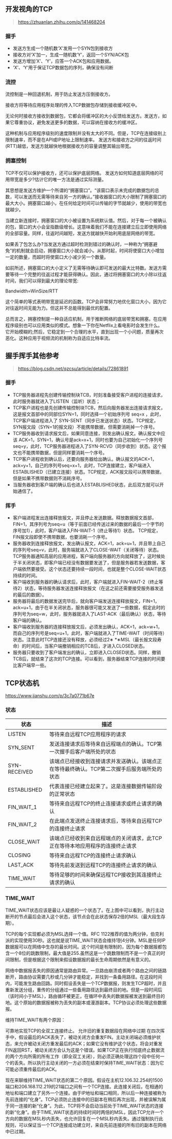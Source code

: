 ## 开发视角的TCP

> https://zhuanlan.zhihu.com/p/141468204

### 握手

- 发送方生成一个随机数‘X’发用一个SYN包到接收方
- 接收方对‘X’加一，生成一随机数‘Y’，返回一个SYN/ACK包
- 发送方增加‘X’、‘Y’，应答一个ACK包和应用数据。
- ‘X’、‘Y’用于保证TCP数据包的序列，确保没有间断

### 流控

流控制是一种回退机制，用于防止发送方压倒接收方。

接收方将等待应用程序处理的传入TCP数据包存储到接收缓冲区中。

无论何时接收方接收到数据包，它都会将缓冲区的大小反馈给发送方。发送方，如果它尊重协议，避免发送更多的数据，可以容纳在接收方的缓冲区。

这种机制与应用程序级别的速度限制并没有太大的不同。但是，TCP在连接级别上限制速率，而不是在API或IP地址上限制速率。 发送方和接收方之间的往返时间(RTT)越低，发送方就越快地根据接收方的容量调整其输出带宽。

### 拥塞控制

TCP不仅可以保护接收方，还可以保护底层网络。 发送方如何知道底层网络的可用带宽是多少?估计它的唯一方法是通过实际测量。

其思想是发送方维护一个所谓的“拥塞窗口”。“该窗口表示未完成的数据包的总数，可以发送而无需等待来自另一方的确认。”接收器窗口的大小限制了拥塞窗口的最大大小。拥塞窗口越小，在任何给定时间可以传输的字节就越少，使用的带宽也就越少。

当建立新连接时，拥塞窗口的大小被设置为系统默认值。然后，对于每一个被确认的包，窗口的大小会呈指数级增长。这意味着我们不能在连接建立后立即使用网络的全部容量。同样，往返时间越短，发送方就越快开始利用底层网络的带宽。

如果丢了包怎么办?当发送方通过超时检测到错过的确认时，一种称为“拥塞避免”的机制就会启动，拥塞窗口大小就会减小。从那时起，时间将使窗口大小增加一定的数量，而超时将使窗口大小减少另一个数量。

如前所述，拥塞窗口的大小定义了无需等待确认即可发送的最大比特数。发送方需要等待一个完整的往返过程才能获得确认。因此，通过将拥塞窗口的大小除以往返时间，我们可以得到最大的理论带宽:

Bandwidth=WinSize/RTT

这个简单的等式表明带宽是延迟的函数。TCP会非常努力地优化窗口大小，因为它对往返时间无能为力。但这并不总能得到最优的配置。

总而言之，拥塞控制是一种自适应机制，用于推断网络的底层带宽和拥塞。在应用程序级别也可以应用类似的模式。想象一下你在Netflix上看电影时会发生什么。它开始模糊的;然后，它稳定到一个合理的水平，直到出现一个小问题，质量再次恶化。这种应用于视频流的机制称为自适应比特率流。

## 握手挥手其他参考

> https://blog.csdn.net/qzcsu/article/details/72861891

### 握手

- TCP服务器进程先创建传输控制块TCB，时刻准备接受客户进程的连接请求，此时服务器就进入了LISTEN（监听）状态；
- TCP客户进程也是先创建传输控制块TCB，然后向服务器发出连接请求报文，这是报文首部中的同部位SYN=1，同时选择一个初始序列号 seq=x ，此时，TCP客户端进程进入了 SYN-SENT（同步已发送状态）状态。TCP规定，SYN报文段（SYN=1的报文段）不能携带数据，但需要消耗掉一个序号。
- TCP服务器收到请求报文后，如果同意连接，则发出确认报文。确认报文中应该 ACK=1，SYN=1，确认号是ack=x+1，同时也要为自己初始化一个序列号 seq=y，此时，TCP服务器进程进入了SYN-RCVD（同步收到）状态。这个报文也不能携带数据，但是同样要消耗一个序号。
- TCP客户进程收到确认后，还要向服务器给出确认。确认报文的ACK=1，ack=y+1，自己的序列号seq=x+1，此时，TCP连接建立，客户端进入ESTABLISHED（已建立连接）状态。TCP规定，ACK报文段可以携带数据，但是如果不携带数据则不消耗序号。
- 当服务器收到客户端的确认后也进入ESTABLISHED状态，此后双方就可以开始通信了。

### 挥手

- 客户端进程发出连接释放报文，并且停止发送数据。释放数据报文首部，FIN=1，其序列号为seq=u（等于前面已经传送过来的数据的最后一个字节的序号加1），此时，客户端进入FIN-WAIT-1（终止等待1）状态。 TCP规定，FIN报文段即使不携带数据，也要消耗一个序号。
- 服务器收到连接释放报文，发出确认报文，ACK=1，ack=u+1，并且带上自己的序列号seq=v，此时，服务端就进入了CLOSE-WAIT（关闭等待）状态。TCP服务器通知高层的应用进程，客户端向服务器的方向就释放了，这时候处于半关闭状态，即客户端已经没有数据要发送了，但是服务器若发送数据，客户端依然要接受。这个状态还要持续一段时间，也就是整个CLOSE-WAIT状态持续的时间。
- 客户端收到服务器的确认请求后，此时，客户端就进入FIN-WAIT-2（终止等待2）状态，等待服务器发送连接释放报文（在这之前还需要接受服务器发送的最后的数据）。
- 服务器将最后的数据发送完毕后，就向客户端发送连接释放报文，FIN=1，ack=u+1，由于在半关闭状态，服务器很可能又发送了一些数据，假定此时的序列号为seq=w，此时，服务器就进入了LAST-ACK（最后确认）状态，等待客户端的确认。
- 客户端收到服务器的连接释放报文后，必须发出确认，ACK=1，ack=w+1，而自己的序列号是seq=u+1，此时，客户端就进入了TIME-WAIT（时间等待）状态。注意此时TCP连接还没有释放，必须经过2∗ *∗MSL（最长报文段寿命）的时间后，当客户端撤销相应的TCB后，才进入CLOSED状态。
- 服务器只要收到了客户端发出的确认，立即进入CLOSED状态。同样，撤销TCB后，就结束了这次的TCP连接。可以看到，服务器结束TCP连接的时间要比客户端早一些。

## TCP状态机

https://www.jianshu.com/p/3c7a0771b67e

### 状态

状态|	描述
--|--
LISTEN	|等待来自远程TCP应用程序的请求
SYN_SENT|	发送连接请求后等待来自远程端点的确认。TCP第一次握手后客户端所处的状态
SYN-RECEIVED|	该端点已经接收到连接请求并发送确认。该端点正在等待最终确认。TCP第二次握手后服务端所处的状态
ESTABLISHED|	代表连接已经建立起来了。这是连接数据传输阶段的正常状态
FIN_WAIT_1|	等待来自远程TCP的终止连接请求或终止请求的确认
FIN_WAIT_2|	在此端点发送终止连接请求后，等待来自远程TCP的连接终止请求
CLOSE_WAIT|	该端点已经收到来自远程端点的关闭请求，此TCP正在等待本地应用程序的连接终止请求
CLOSING|	等待来自远程TCP的连接终止请求确认
LAST_ACK|	等待先前发送到远程TCP的连接终止请求的确认
TIME_WAIT|	等待足够的时间来确保远程TCP接收到其连接终止请求的确认

###  TIME_WAIT

TIME_WAIT状态应该是最让人疑惑的一个状态了。在上图中可以看到，执行主动断开的节点最后会进入这个状态，该节点会在此状态保存2倍的MSL（最大段生存期）。

TCP的每个实现都必须为MSL选择一个值。RFC 1122推荐的值为两分钟，伯克利派的实现使用30秒。这也就是说TIME_WAIT状态会维持1到4分钟。MSL是任何IP数据报可以在网络中生存的最长时间。这个时间是有限制的，因为每个数据报都包含一个8位的跳数限制，最大值是255.虽然这是一个跳数限制而不是一个真正的时间限制，但是根据这个限制来假设数据报的最长生命周期依然是有意义的。

网络中数据报丢失的原因通常是路由异常。一旦路由崩溃或者两个路由之间的链路断开，路由协议需要几秒或几分钟才能稳定，并找到一条备用路径。在这段时间内，可能发生路由回路。同时假设丢失是一个TCP数据报，则发生TCP超时，并且重新发送分组，重传的分组通过一些备用路径达到最终目的地。但是一段时间后（该时间小于MSL），路由循环被更正，在循环中丢失的数据报被发送到最终目的地。这个原始的数据报被称为丢失的副本或漫游副本。TCP协议必须处理这些数据报。

维持TIME_WAIT有两个原因：

可靠地实现TCP的全双工连接终止。
允许旧的重复数据段在网络中过期
在四次挥手中，假设最后的ACK丢失了，被动关闭方会重发FIN。主动关闭端必须维护状态，来允许被动关闭方重发最后的ACK；如果它没有维护这个状态，将会对重发FIN返回RST，被动关闭方会认为这是个错误。如果TCP正在执行彻底终止数据流的两个方向所需的所有工作（即全双工关闭），则必须正确处理这四个段中任何一个的丢失。所以执行主动关闭的一方必须在结束时保持TIME_WAIT状态：因为它可能必须重传最后的ACK。

现在来聊维持TIME_WAIT状态的第二个原因。假设在主机12.106.32.254的1500端口和206.168.112.219的21端口之间有一个TCP连接。此连接关闭后，在相通的地址和端口建立了另外一个连接。由于IP地址和端口相同，所以后一种连接被称为先前连接的“化身”。TCP必须防止连接中的旧副本在稍后再次出现，并被误解为属于同一连接的新“化身”。为此，TCP将不会启动当前处于TIME_WAIT状态的连接的新“化身”。由于TIME_WAIT状态的持续时间时两倍的MSL，因此TCP允许一个方向的数据在MSL秒内丢失，也允许回复在一个MSL秒内丢失。通过强制执行此规则，可以保证当一个TCP连接成功建立时，来自先前连接的所有旧的副本在网络中已过期。
